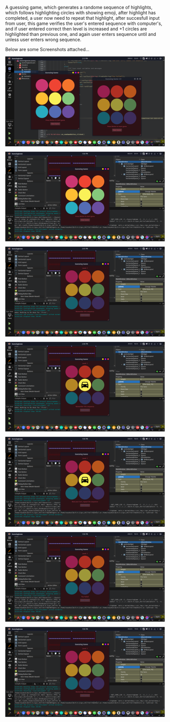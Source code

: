 A guessing game, which generates a randome sequence of highlights, which follows highlighting circles with showing emoji, after highlight has completed, a user now need to repeat that highlight, after succesfull input from user, this game verifies the user's entered sequence with computer's, and if user entered correct then level is increased and +1 circles are highlighted than previous one, and again user enters sequence until and unless user enters wrong sequence.

Below are some Screenshots attached...

![Screenshot 1](/Screenshots/01.png?raw=true "Screenshot of Main Window 01")

![Screenshot_2](/Screenshots/02.png?raw=true "Screenshot of Main Window 02")

![Screenshot_3](/Screenshots/03.png?raw=true "Screenshot of Main Window 03")

![Screenshot_4](/Screenshots/04.png?raw=true "Screenshot of Main Window 04")

![Screenshot_5](/Screenshots/05.png?raw=true "Screenshot of Main Window 05")

![Screenshot_6](/Screenshots/06.png?raw=true "Screenshot of Main Window 06")

![Screenshot_7](/Screenshots/07.png?raw=true "Screenshot of Main Window 07")

